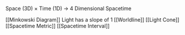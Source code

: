 Space (3D) $\times$ Time (1D) -> 4 Dimensional Spacetime

[[Minkowski Diagram]]
Light has a slope of 1
[[Worldline]]
[[Light Cone]]
[[Spacetime Metric]]
[[Spacetime Interval]]
